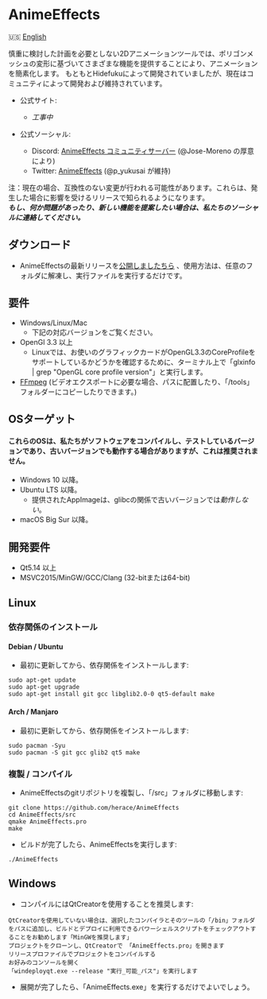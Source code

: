 # AnimeEffects

🇺🇸 [English](https://github.com/AnimeEffectsDevs/AnimeEffects/blob/master/README.md)

慎重に検討した計画を必要としない2Dアニメーションツールでは、ポリゴンメッシュの変形に基づいてさまざまな機能を提供することにより、アニメーションを簡素化します。
もともとHidefukuによって開発されていましたが、現在はコミュニティによって開発および維持されています。

* 公式サイト:<br>
  * *工事中* <br>

* 公式ソーシャル:<br>
  * Discord: <a href='https://discord.gg/sKp8Srm'>AnimeEffects コミュニティサーバー</a> (@Jose-Moreno の厚意により)<br>
  * Twitter: <a href='https://twitter.com/anime_effects'>AnimeEffects</a> (@p_yukusai が維持)<br>

注：現在の場合、互換性のない変更が行われる可能性があります。これらは、発生した場合に影響を受けるリリースで知られるようになります。<br>
***もし、何か問題があったり、新しい機能を提案したい場合は、私たちのソーシャルに連絡してください。***

## ダウンロード
* AnimeEffectsの最新リリースを[公開しましたちら](https://github.com/AnimeEffectsDevs/AnimeEffects/releases) 、使用方法は、任意のフォルダに解凍し、実行ファイルを実行するだけです。<br>

## 要件
* Windows/Linux/Mac
  * 下記の対応バージョンをご覧ください。
* OpenGl 3.3 以上
  * Linuxでは、お使いのグラフィックカードがOpenGL3.3のCoreProfileをサポートしているかどうかを確認するために、ターミナル上で「glxinfo | grep "OpenGL core profile version"」と実行します。
* [FFmpeg](https://ffmpeg.org/download.html) (ビデオエクスポートに必要な場合、パスに配置したり、「/tools」フォルダーにコピーしたりできます。)

## OSターゲット
#### これらのOSは、私たちがソフトウェアをコンパイルし、テストしているバージョンであり、古いバージョンでも動作する場合がありますが、これは推奨されません。
* Windows 10 以降。
* Ubuntu LTS 以降。
  * 提供されたAppImageは、glibcの関係で古いバージョンでは*動作しない*。
* macOS Big Sur 以降。

## 開発要件
* Qt5.14 以上
* MSVC2015/MinGW/GCC/Clang (32-bitまたは64-bit)

## Linux
### 依存関係のインストール
#### Debian / Ubuntu

* 最初に更新してから、依存関係をインストールします:

```
sudo apt-get update
sudo apt-get upgrade
sudo apt-get install git gcc libglib2.0-0 qt5-default make
```

#### Arch / Manjaro
* 最初に更新してから、依存関係をインストールします:  

```
sudo pacman -Syu
sudo pacman -S git gcc glib2 qt5 make
```

### 複製 / コンパイル
* AnimeEffectsのgitリポジトリを複製し、「/src」フォルダに移動します: 

```
git clone https://github.com/herace/AnimeEffects  
cd AnimeEffects/src
qmake AnimeEffects.pro
make
```
* ビルドが完了したら、AnimeEffectsを実行します:
```
./AnimeEffects  
```

## Windows
* コンパイルにはQtCreatorを使用することを推奨します:
```
QtCreatorを使用していない場合は、選択したコンパイラとそのツールの「/bin」フォルダをパスに追加し、ビルドとデプロイに利用できるパワーシェルスクリプトをチェックアウトすることをお勧めします「MinGWを推奨します」
プロジェクトをクローンし、QtCreatorで 「AnimeEffects.pro」を開きます
リリースプロファイルでプロジェクトをコンパイルする 
お好みのコンソールを開く
「windeployqt.exe --release "実行_可能_パス"」を実行します
```

* 展開が完了したら、「AnimeEffects.exe」を実行するだけでよいでしょう。
